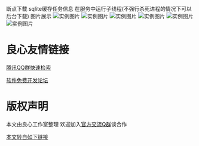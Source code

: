 断点下载 sqlite缓存任务信息 在服务中运行子线程(不强行杀死进程的情况下可以后台下载)
图片展示
![实例图片](https://github.com/louyulin/DownTask/blob/master/READIMG/WechatIMG206.jpeg?raw=true)
![实例图片](https://github.com/louyulin/DownTask/blob/master/READIMG/WechatIMG205.jpeg?raw=true)
![实例图片](https://github.com/louyulin/DownTask/blob/master/READIMG/WechatIMG207.jpeg?raw=true)
![实例图片](https://github.com/louyulin/DownTask/blob/master/READIMG/WechatIMG208.jpeg?raw=true)
![实例图片](https://github.com/louyulin/DownTask/blob/master/READIMG/WechatIMG209.jpeg?raw=true9)
![实例图片](https://github.com/louyulin/DownTask/blob/master/READIMG/WechatIMG210.jpeg?raw=true)


 # 良心友情链接

[腾讯QQ群快速检索](http://u.720life.cn/s/8cf73f7c)

[软件免费开发论坛](http://u.720life.cn/s/bbb01dc0)

# 版权声明 

本文由良心工作室整理 欢迎加入[官方交流Q群](https://u.720life.cn/s/f2316816)谈合作

[本文转自如下链接](http://u.720life.cn/g/2e71d0f0a5c601172267ba20d3a43c6e2915fddefd85bc49963bb53a512260d5188ae646d1bca2f3e744c63a52b5c44b124988556ff49377344c2bdb95570b5a)